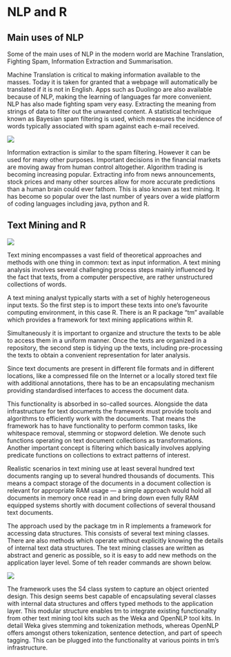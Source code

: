 
__NLP and R__
==========================

## Main uses of NLP
Some of the main uses of NLP in the modern world are Machine Translation, Fighting Spam, Information Extraction and Summarisation.

Machine Translation is critical to making information available to the masses. Today it is taken for granted that a webpage will automatically be translated if it is not in English. Apps such as Duolingo are also available because of NLP, making the learning of languages far more convenient. NLP has also made fighting spam very easy. Extracting the meaning from strings of data to filter out the unwanted content. A statistical technique known as Bayesian spam filtering is used, which measures the incidence of words typically associated with spam against each e-mail received.

<img src="https://github.com/ULStats/MA4128Assessment-2018/blob/master/NLP/Bayes%20Spam%20Filter.png">

Information extraction is similar to the spam filtering. However it can be used for many other purposes. Important decisions in the financial markets are moving away from human control altogether. Algorithm trading is becoming increasing popular. Extracting info from news announcements, stock prices and many other sources allow for more accurate predictions than a human brain could ever fathom. This is also known as text mining. It has become so popular over the last number of years over a wide platform of coding languages including java, python and R. 


## Text Mining and R

<img src="https://github.com/ULStats/MA4128Assessment-2018/blob/master/NLP/data%20github%20project.PNG">


Text mining encompasses a vast field of theoretical approaches and methods with one thing in common: text as input information. A text mining analysis involves several challenging process steps mainly influenced by the fact that texts, from a computer perspective, are rather unstructured collections of words. 

A text mining analyst typically starts with a set of highly heterogeneous input texts. 
So the first step is to import these texts into one’s favourite computing environment, in this case R. There is an R package “tm” available which provides a framework for text mining applications within R. 

Simultaneously it is important to organize and structure the texts to be able to access them in a uniform manner. Once the texts are organized in a repository, the second step is tidying up the texts, including pre-processing the texts to obtain a convenient representation for later analysis.

Since text documents are present in different file formats and in different locations, like a compressed file on the Internet or a locally stored text file with additional annotations, there has to be an encapsulating mechanism providing standardised interfaces to access the document data. 

This functionality is absorbed in so-called sources. Alongside the data infrastructure for text documents the framework must provide tools and algorithms to efficiently work with the documents. That means the framework has to have functionality to perform common tasks, like whitespace removal, stemming or stopword deletion. We denote such functions operating on text document collections as transformations. Another important concept is filtering which basically involves applying predicate functions on collections to extract patterns of interest.

Realistic scenarios in text mining use at least several hundred text documents ranging up to several hundred thousands of documents. This means a compact storage of the documents in a document collection is relevant for appropriate RAM usage — a simple approach would hold all documents in memory once read in and bring down even fully RAM equipped systems shortly with document collections of several thousand text documents.

The approach used by the package tm in R implements a framework for accessing data structures. This consists of several text mining classes. There are also methods which operate without explicitly knowing the details of internal text data structures. The text mining classes are written as abstract and generic as possible, so it is easy to add new methods on the application layer level. Some of teh reader commands are shown below.

<img src="https://github.com/ULStats/MA4128Assessment-2018/blob/master/NLP/data%20github%20project%202.PNG">

The framework uses the S4 class system to capture an object oriented design. This design seems best capable of encapsulating several classes with internal data structures and offers typed methods to the application layer. This modular structure enables tm to integrate existing functionality from other text mining tool kits such as the Weka and OpenNLP tool kits. In detail Weka gives stemming and tokenization methods, whereas OpenNLP offers amongst others tokenization, sentence detection, and part of speech tagging. This can be plugged into the functionality at various points in tm’s infrastructure.

